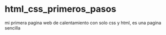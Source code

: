# html_css_primeros_pasos
mi primera pagina web de calentamiento con solo css y html, es una pagina sencilla 
